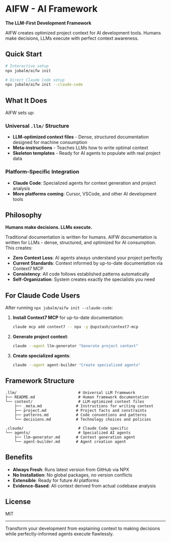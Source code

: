 # AIFW - AI Framework

**The LLM-First Development Framework**

AIFW creates optimized project context for AI development tools. Humans make decisions, LLMs execute with perfect context awareness.

## Quick Start

```bash
# Interactive setup
npx jubalm/aifw init

# Direct Claude Code setup
npx jubalm/aifw init --claude-code
```

## What It Does

AIFW sets up:

### Universal `.llm/` Structure
- **LLM-optimized context files** - Dense, structured documentation designed for machine consumption
- **Meta-instructions** - Teaches LLMs how to write optimal context
- **Skeleton templates** - Ready for AI agents to populate with real project data

### Platform-Specific Integration
- **Claude Code**: Specialized agents for context generation and project analysis
- **More platforms coming**: Cursor, VSCode, and other AI development tools

## Philosophy

**Humans make decisions. LLMs execute.**

Traditional documentation is written for humans. AIFW documentation is written for LLMs - dense, structured, and optimized for AI consumption. This creates:

- **Zero Context Loss**: AI agents always understand your project perfectly
- **Current Standards**: Context informed by up-to-date documentation via Context7 MCP
- **Consistency**: All code follows established patterns automatically
- **Self-Organization**: System creates exactly the specialists you need

## For Claude Code Users

After running `npx jubalm/aifw init --claude-code`:

1. **Install Context7 MCP** for up-to-date documentation:
   ```bash
   claude mcp add context7 -- npx -y @upstash/context7-mcp
   ```

2. **Generate project context**:
   ```bash
   claude --agent llm-generator "Generate project context"
   ```

3. **Create specialized agents**:
   ```bash
   claude --agent agent-builder "Create specialized agents"
   ```

## Framework Structure

```
.llm/                           # Universal LLM framework
├── README.md                   # Human framework documentation  
└── context/                    # LLM-optimized context files
    ├── _meta.md               # Instructions for writing context
    ├── project.md             # Project facts and constraints
    ├── patterns.md            # Code conventions and patterns
    └── decisions.md           # Technology choices and policies

.claude/                        # Claude Code specific
└── agents/                     # Specialized AI agents
    ├── llm-generator.md       # Context generation agent
    └── agent-builder.md       # Agent creation agent
```

## Benefits

- **Always Fresh**: Runs latest version from GitHub via NPX
- **No Installation**: No global packages, no version conflicts
- **Extensible**: Ready for future AI platforms
- **Evidence-Based**: All context derived from actual codebase analysis

## License

MIT

---

Transform your development from explaining context to making decisions while perfectly-informed agents execute flawlessly.